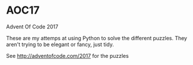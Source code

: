 # AOC17
Advent Of Code 2017

These are my attemps at using Python to solve the different puzzles. They aren't trying to be elegant or fancy, just tidy.

See http://adventofcode.com/2017 for the puzzles
